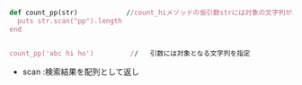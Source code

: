 ```ruby

def count_pp(str)            //count_hiメソッドの仮引数strには対象の文字列が格納---"pp"という文字列の数だけ配列の要素を返す
  puts str.scan("pp").length 
end


count_pp('abc hi ho')         //   引数には対象となる文字列を指定

```

+ scan  :検索結果を配列として返し
